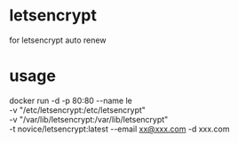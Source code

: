 # letsencrypt
for letsencrypt auto renew

# usage
docker run -d -p 80:80 --name le \
-v "/etc/letsencrypt:/etc/letsencrypt" \
-v "/var/lib/letsencrypt:/var/lib/letsencrypt" \
-t novice/letsencrypt:latest --email xx@xxx.com -d xxx.com

